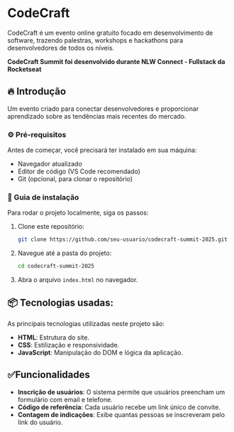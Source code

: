 # CodeCraft

CodeCraft é um evento online gratuito focado em desenvolvimento de software, trazendo palestras, workshops e hackathons para desenvolvedores de todos os níveis.

**CodeCraft Summit foi desenvolvido durante NLW Connect - Fullstack da Rocketseat**

## 🔥 Introdução

Um evento criado para conectar desenvolvedores e proporcionar aprendizado sobre as tendências mais recentes do mercado.

### ⚙️ Pré-requisitos

Antes de começar, você precisará ter instalado em sua máquina:
- Navegador atualizado
- Editor de código (VS Code recomendado)
- Git (opcional, para clonar o repositório)

### 🔨 Guia de instalação

Para rodar o projeto localmente, siga os passos:

1. Clone este repositório:
   ```sh
   git clone https://github.com/seu-usuario/codecraft-summit-2025.git
   ```
2. Navegue até a pasta do projeto:
   ```sh
   cd codecraft-summit-2025
   ```
3. Abra o arquivo `index.html` no navegador.

## 📦 Tecnologias usadas:

As principais tecnologias utilizadas neste projeto são:
- **HTML**: Estrutura do site.
- **CSS**: Estilização e responsividade.
- **JavaScript**: Manipulação do DOM e lógica da aplicação.

## ✅Funcionalidades
- **Inscrição de usuários**: O sistema permite que usuários preencham um formulário com email e telefone.
- **Código de referência**: Cada usuário recebe um link único de convite.
- **Contagem de indicações**: Exibe quantas pessoas se inscreveram pelo link do usuário.
